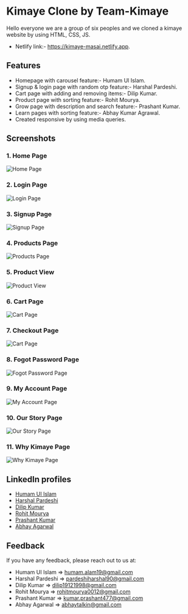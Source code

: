 # Kimaye Clone by Team-Kimaye

Hello everyone we are a group of six peoples and we cloned a kimaye website by using HTML, CSS, JS.
- Netlify link:- https://kimaye-masai.netlify.app.


## Features

- Homepage with carousel feature:- Humam Ul Islam.
- Signup & login page with random otp feature:- Harshal Pardeshi.
- Cart page with adding and removing items:- Dilip Kumar.
- Product page with sorting feature:- Rohit Mourya.
- Grow page with description and search feature:- Prashant Kumar.
- Learn pages with sorting feature:- Abhay Kumar Agrawal.
- Created responsive by using media queries.


## Screenshots

### 1. Home Page
![Home Page](./assets/homePage.png)
### 2. Login Page
![Login Page](./assets/loginPage.png)
### 3. Signup Page
![Signup Page](./assets/signupPage.png)
### 4. Products Page
![Products Page](./assets/productsPage.png)
### 5. Product View
![Product View](./assets/singleProductPage.png)
### 6. Cart Page
![Cart Page](./assets/cartPage.png)
### 7. Checkout Page
![Cart Page](./assets/checkoutPage.png)
### 8. Fogot Password Page
![Fogot Password Page](./assets/forgotPasswordPage.png)
### 9. My Account Page
![My Account Page](./assets/accountPage.png)
### 10. Our Story Page
![Our Story Page](./assets/ourStoryPage.png)
### 11. Why Kimaye Page
![Why Kimaye Page](./assets/whyKimayePage.png)


## LinkedIn profiles

- [Humam UI Islam](https://www.linkedin.com/in/humamul/)
- [Harshal Pardeshi](https://www.linkedin.com/in/harshalpardeshi/)
- [Dilip Kumar](https://www.linkedin.com/in/dilip-kumar1912/)
- [Rohit Mourya](https://www.linkedin.com/in/rohit-mourya/)
- [Prashant Kumar](https://www.linkedin.com/in/prashant-kumar-346037159/)
- [Abhay Agarwal](https://www.linkedin.com/in/abhay-agrawal-120731178/)


## Feedback

If you have any feedback, please reach out to us at:
- Humam UI Islam => humam.alam19@gmail.com
- Harshal Pardeshi => pardeshiharshal90@gmail.com
- Dilip Kumar => dilip19121998@gmail.com
- Rohit Mourya => rohitmourya0012@gmail.com
- Prashant Kumar => kumar.prashant477@gmail.com
- Abhay Agarwal => abhaytalkin@gmail.com
